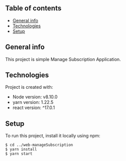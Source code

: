 ## Table of contents
* [General info](#general-info)
* [Technologies](#technologies)
* [Setup](#setup)

## General info
This project is simple Manage Subscription Application.
	
## Technologies
Project is created with:
* Node version: v8.10.0
* yarn version: 1.22.5
* react version: ^17.0.1
	
## Setup
To run this project, install it locally using npm:

```
$ cd ../web-manageSubscription
$ yarn install
$ yarn start